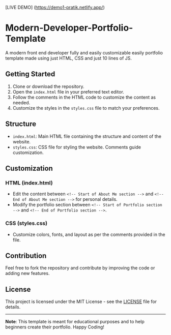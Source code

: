 [LIVE DEMO] (https://demo1-pratik.netlify.app/)

# Modern-Developer-Portfolio-Template
A modern front end developer fully and easily customizable easily portfolio template made using just HTML, CSS and just 10 lines of JS. 

## Getting Started

1. Clone or download the repository.
2. Open the `index.html` file in your preferred text editor.
3. Follow the comments in the HTML code to customize the content as needed.
4. Customize the styles in the `styles.css` file to match your preferences.

## Structure

- `index.html`: Main HTML file containing the structure and content of the website.
- `styles.css`: CSS file for styling the website. Comments guide customization.

## Customization

### HTML (index.html)
- Edit the content between `<!-- Start of About Me section -->` and `<!-- End of About Me section -->` for personal details.
- Modify the portfolio section between `<!-- Start of Portfolio section -->` and `<!-- End of Portfolio section -->`.

### CSS (styles.css)
- Customize colors, fonts, and layout as per the comments provided in the file.

## Contribution
Feel free to fork the repository and contribute by improving the code or adding new features.

## License
This project is licensed under the MIT License - see the [LICENSE](LICENSE) file for details.

---

**Note**: This template is meant for educational purposes and to help beginners create their portfolio. Happy Coding!

